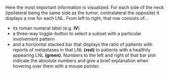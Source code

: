 Here the most important information is visualized. For each side of the neck (ipsilateral being the same side as the tumor, contralateral the opposite) it displays a row for each LNL. From left to right, that row consists of...

* its roman numeral label (e.g. **IV**)
* a three-way toggle-button to select a subset with a particular involvement pattern 
* and a horizontal stacked bar that displays the ratio of patients with reports of metastases in that LNL <strong class="has-text-danger">(red)</strong> to patients with a healthily appearing LNL <strong class="has-text-success">(green)</strong>. Numbers to the left and right of that bar plot indicate the absolute numbers and give a brief explanation when hovering over them with a mouse pointer.